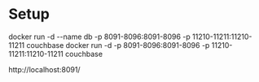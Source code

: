 ﻿# Setup

docker run -d --name db -p 8091-8096:8091-8096 -p 11210-11211:11210-11211 couchbase
docker run -d -p 8091-8096:8091-8096 -p 11210-11211:11210-11211 couchbase

http://localhost:8091/

